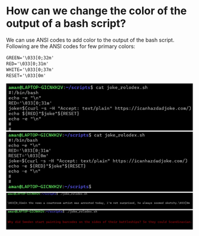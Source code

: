 <!-- Author: Aman Kumar -->
<!-- Created On : 02-10-2025 -->
<!-- This markdown file explains how we can change/add color to the bash script output.-->
<!---->
# How can we change the color of the output of a bash script?

We can use ANSI codes to add color to the output of the bash script. Following are the ANSI codes for few primary colors:
```
GREEN='\033[0;32m'
RED='\033[0;31m'
WHITE='\033[0;37m'
RESET='\033[0m'
```
![](https://github.com/amancs1422/Practice_Shell_Scripting/blob/df8dca721b0e256c0df156170bc055458a36d85d/Images/bash_op_color1.jpg)
![](https://github.com/amancs1422/Practice_Shell_Scripting/blob/404ff5c48596473358b8057d70746daea985d3be/Images/bash_op_color2.jpg)
![](https://github.com/amancs1422/Practice_Shell_Scripting/blob/df8dca721b0e256c0df156170bc055458a36d85d/Images/bash_op_color3.jpg)
![](https://github.com/amancs1422/Practice_Shell_Scripting/blob/df8dca721b0e256c0df156170bc055458a36d85d/Images/bash_op_color4.jpg)
<!---->
<!---->
<!-- End of File -->
